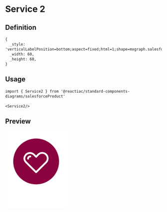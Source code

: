 # Service 2

## Definition

```
{
  _style: 'verticalLabelPosition=bottom;aspect=fixed;html=1;shape=mxgraph.salesforce.service2;',
  _width: 60,
  _height: 60,
}
```

## Usage

```
import { Service2 } from '@reactiac/standard-components-diagrams/salesforceProduct'

<Service2/>
```

## Preview

<img src="./service-2.png" width="200"/>
